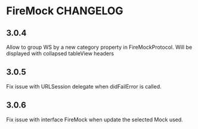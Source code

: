 # FireMock CHANGELOG

## 3.0.4

Allow to group WS by a new category property in FireMockProtocol. Will be displayed with collapsed tableView headers

## 3.0.5

Fix issue with URLSession delegate when didFailError is called.

## 3.0.6

Fix issue with interface FireMock when update the selected Mock used. 
